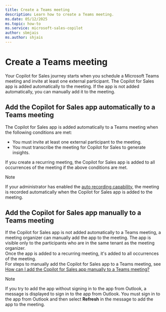 ```yaml
---
title: Create a Teams meeting
description: Learn how to create a Teams meeting.
ms.date: 05/12/2025
ms.topic: how-to
ms.service: microsoft-sales-copilot
author: sbmjais
ms.author: shjais
---
```


# Create a Teams meeting

Your Copilot for Sales journey starts when you schedule a Microsoft Teams meeting and invite at least one external participant. The Copilot for Sales app is added automatically to the meeting. If the app is not added automatically, you can manually add it to the meeting.

## Add the Copilot for Sales app automatically to a Teams meeting

The Copilot for Sales app is added automatically to a Teams meeting when the following conditions are met:

- You must invite at least one external participant to the meeting.  
- You must transcribe the meeting for Copilot for Sales to generate insights.  

If you create a recurring meeting, the Copilot for Sales app is added to all occurrences of the meeting if the above conditions are met.

> [!NOTE]
> If your administrator has enabled the [auto recording capability](configure-meeting-agent.md#enable-or-disable-auto-recording-for-sales-meetings), the meeting is recorded automatically when the Copilot for Sales app is added to the meeting.

## Add the Copilot for Sales app manually to a Teams meeting

If the Copilot for Sales app is not added automatically to a Teams meeting, a meeting organizer can manually add the app to the meeting. The app is visible only to the participants who are in the same tenant as the meeting organizer.  
Once the app is added to a recurring meeting, it's added to all occurrences of the meeting.  
For steps to manually add the Copilot for Sales app to a Teams meeting, see [How can I add the Copilot for Sales app manually to a Teams meeting?](sales-copilot-faq.md#how-can-i-add-the-copilot-for-sales-app-manually-to-a-teams-meeting)

> [!NOTE]
> If you try to add the app without signing in to the app from Outlook, a message is displayed to sign in to the app from Outlook. You must sign in to the app from Outlook and then select **Refresh** in the message to add the app to the meeting.